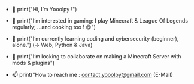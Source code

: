 - 👋 print("Hi, I’m Yooolpy !")
- 👀 print("I’m interested in gaming: I play Minecraft & League Of Legends regularly;
                 ...and cooking too ! 😋")
                 
- 🌱 print("I’m currently learning coding and cybersecurity (beginner), alone.")
                                    (-> Web, Python & Java)
                                    
- 💞️ print("I’m looking to collaborate on making a Minecraft Server with mods & plugins")
- 📫 print("How to reach me : contact.yooolpy@gmail.com (E-Mail)

